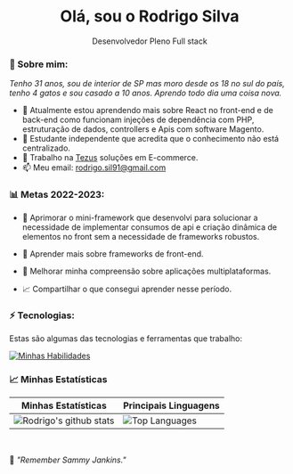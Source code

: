 
<h1 align='center'>
  Olá, sou o Rodrigo Silva
  <br/>  
</h1>

<p align='center'>
  Desenvolvedor Pleno Full stack
</p>

### 🥸 Sobre mim:

<p>
  <em>
    Tenho 31 anos, sou de interior de SP mas moro desde os 18 no sul do país, tenho 4 gatos e sou casado a 10 anos.
    Aprendo todo dia uma coisa nova.
  </em>
</p>

- 🌱 Atualmente estou aprendendo mais sobre React no front-end e de back-end como funcionam injeções de dependência com PHP, estruturação de dados, controllers e Apis com software Magento.
- 🚀 Estudante independente que acredita que o conhecimento não está centralizado.
- 💼 Trabalho na [Tezus](https://www.tezus.com.br/) soluções em E-commerce.
- 📫 Meu email: rodrigo.sil91@gmail.com

### 📊 Metas 2022-2023:

- 📂 Aprimorar o mini-framework que desenvolvi para solucionar a necessidade de implementar consumos de api e criação dinâmica de elementos no front sem a necessidade de frameworks robustos.

- 📂 Aprender mais sobre frameworks de front-end.

- 🤝 Melhorar minha compreensão sobre aplicações multiplataformas.

- 📈 Compartilhar o que consegui aprender nesse período.

### ⚡ Tecnologias:

Estas são algumas das tecnologias e ferramentas que trabalho:

[![Minhas Habilidades](https://skillicons.dev/icons?i=html,css,js,ts,php,react,angular,nodejs,mysql,wordpress
)](https://skillicons.dev)

### 📈 Minhas Estatísticas

| Minhas Estatísticas                                                                                                                                                            | Principais Linguagens                                                                                                                                                                     |
| ------------------------------------------------------------------------------------------------------------------------------------------------------------------------ | ---------------------------------------------------------------------------------------------------------------------------------------------------------------------------------- |
| ![Rodrigo's github stats](https://github-readme-stats.vercel.app/api?username=silrodrigo&show_icons=true&hide_border=true&count_private=true&theme=calm) | ![Top Languages](https://github-readme-stats.vercel.app/api/top-langs/?username=silrodrigo&langs_count=10&count_private=true&hide_border=true&theme=calm&layout=compact) |
<br>
<p>🧠 <spam style="font-style:italic">"Remember Sammy Jankins."</spam></p>
